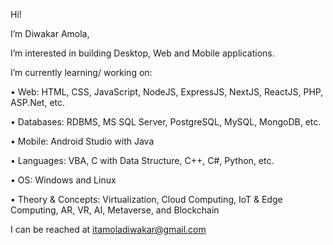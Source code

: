 Hi!

I’m Diwakar Amola, 

I’m interested in building Desktop, Web and Mobile applications.

I’m currently learning/ working on:

•	Web: HTML, CSS, JavaScript, NodeJS, ExpressJS, NextJS, ReactJS, PHP, ASP.Net, etc.

•	Databases: RDBMS, MS SQL Server, PostgreSQL, MySQL, MongoDB, etc.

•	Mobile: Android Studio with Java

•	Languages: VBA, C with Data Structure, C++, C#, Python, etc.

•	OS: Windows and Linux

•	Theory & Concepts: Virtualization, Cloud Computing, IoT & Edge Computing, AR, VR, AI, Metaverse, and Blockchain

I can be reached at itamoladiwakar@gmail.com


